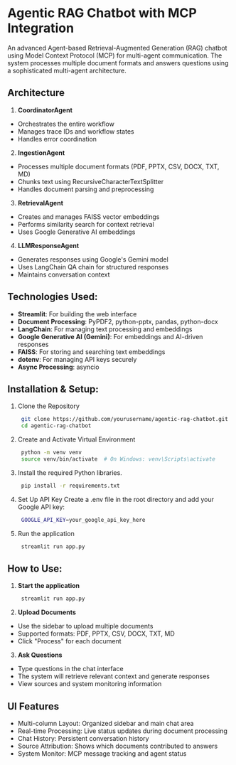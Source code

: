 # Agentic RAG Chatbot with MCP Integration

An advanced Agent-based Retrieval-Augmented Generation (RAG) chatbot using Model Context Protocol (MCP) for multi-agent communication. The system processes multiple document formats and answers questions using a sophisticated multi-agent architecture.

## Architecture

1. **CoordinatorAgent**
  - Orchestrates the entire workflow
  - Manages trace IDs and workflow states
  - Handles error coordination
2. **IngestionAgent**
  - Processes multiple document formats (PDF, PPTX, CSV, DOCX, TXT, MD)
  - Chunks text using RecursiveCharacterTextSplitter
  - Handles document parsing and preprocessing
3. **RetrievalAgent**
  - Creates and manages FAISS vector embeddings
  - Performs similarity search for context retrieval
  - Uses Google Generative AI embeddings
4. **LLMResponseAgent**
  - Generates responses using Google's Gemini model
  - Uses LangChain QA chain for structured responses
  - Maintains conversation context

## Technologies Used:
- **Streamlit**:  For building the web interface
- **Document Processing**: PyPDF2, python-pptx, pandas, python-docx
- **LangChain**: For managing text processing and embeddings
- **Google Generative AI (Gemini)**: For embeddings and AI-driven responses
- **FAISS**: For storing and searching text embeddings
- **dotenv**: For managing API keys securely
- **Async Processing**: asyncio

## Installation & Setup:

1. Clone the Repository
   ```bash
    git clone https://github.com/yourusername/agentic-rag-chatbot.git
    cd agentic-rag-chatbot
    ```
2. Create and Activate Virtual Environment
   ```bash
    python -m venv venv
    source venv/bin/activate  # On Windows: venv\Scripts\activate
    ```
3. Install the required Python libraries.
   ```bash
    pip install -r requirements.txt
    ```
4. Set Up API Key Create a .env file in the root directory and add your Google API key:
   ```bash
    GOOGLE_API_KEY=your_google_api_key_here
    ```
5. Run the application
   ```bash
    streamlit run app.py
    ```

## How to Use:

1. **Start the application**
   ```bash
    streamlit run app.py
    ```
2. **Upload Documents**
  - Use the sidebar to upload multiple documents
  - Supported formats: PDF, PPTX, CSV, DOCX, TXT, MD
  - Click "Process" for each document
3. **Ask Questions**
  - Type questions in the chat interface
  - The system will retrieve relevant context and generate responses
  - View sources and system monitoring information
## UI Features
- Multi-column Layout: Organized sidebar and main chat area
- Real-time Processing: Live status updates during document processing
- Chat History: Persistent conversation history
- Source Attribution: Shows which documents contributed to answers
- System Monitor: MCP message tracking and agent status
